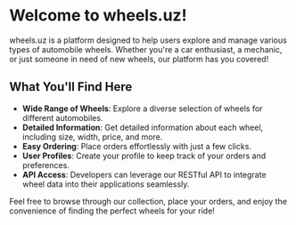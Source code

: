 # Welcome to wheels.uz!

wheels.uz is a platform designed to help users explore and manage various types of automobile wheels. Whether you're a car enthusiast, a mechanic, or just someone in need of new wheels, our platform has you covered!

## What You'll Find Here

- **Wide Range of Wheels**: Explore a diverse selection of wheels for different automobiles.
- **Detailed Information**: Get detailed information about each wheel, including size, width, price, and more.
- **Easy Ordering**: Place orders effortlessly with just a few clicks.
- **User Profiles**: Create your profile to keep track of your orders and preferences.
- **API Access**: Developers can leverage our RESTful API to integrate wheel data into their applications seamlessly.

Feel free to browse through our collection, place your orders, and enjoy the convenience of finding the perfect wheels for your ride!
